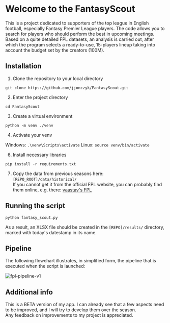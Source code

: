 # Welcome to the FantasyScout

This is a project dedicated to supporters of the top league in English football, especially Fantasy Premier League players.
The code allows you to search for players who should perform the best in upcoming meetings. 
Based on a quite detailed FPL datasets, an analysis is carried out, after which the program selects a ready-to-use, 15-players lineup taking into account the budget set by the creators (100M).

## Installation

1. Clone the repository to your local directory

`git clone https://github.com/jjonczyk/FantasyScout.git`

2. Enter the project directory

`cd FantasyScout`

3. Create a virtual environment

`python -m venv ./venv`

4. Activate your venv

Windows: `.\venv\Scripts\activate`
Linux: `source venv/bin/activate`

6. Install necessary libraries

`pip install -r requirements.txt`

7. Copy the data from previous seasons here: `[REPO_ROOT]/data/historical/`  
If you cannot get it from the official FPL website, you can probably find them online, e.g. there:
[vaastav's FPL](https://github.com/vaastav/Fantasy-Premier-League)

## Running the script

`python fantasy_scout.py`

As a result, an XLSX file should be created in the `[REPO]/results/` directory, marked with today's datestamp in its name.


## Pipeline

The following flowchart illustrates, in simplified form, the pipeline that is executed when the script is launched:  

![fpl-pipeline-v1](https://github.com/user-attachments/assets/afa3a931-7264-4c96-a282-f6058d970800)


## Additional info

This is a BETA version of my app. I can already see that a few aspects need to be improved, 
and I will try to develop them over the season.  
Any feedback on improvements to my project is appreciated.

